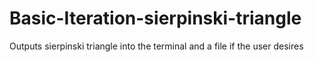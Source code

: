 # Basic-Iteration-sierpinski-triangle
Outputs sierpinski triangle into the terminal and a file if the user desires
